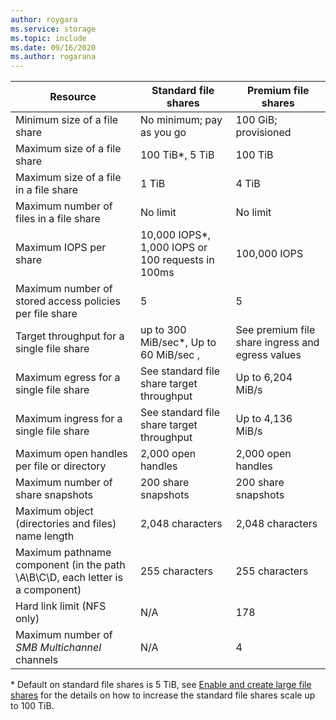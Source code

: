 ```yaml
---
author: roygara
ms.service: storage
ms.topic: include
ms.date: 09/16/2020
ms.author: rogarana
---
```

| Resource | Standard file shares | Premium file shares |
|----------|---------------|------------------------------------------|
| Minimum size of a file share | No minimum; pay as you go | 100 GiB; provisioned |
| Maximum size of a file share | 100 TiB*, 5 TiB | 100 TiB |
| Maximum size of a file in a file share | 1 TiB | 4 TiB |
| Maximum number of files in a file share | No limit | No limit |
| Maximum IOPS per share | 10,000 IOPS*, 1,000 IOPS or 100 requests in 100ms | 100,000 IOPS |
| Maximum number of stored access policies per file share | 5 | 5 |
| Target throughput for a single file share | up to 300 MiB/sec*, Up to 60 MiB/sec ,  | See premium file share ingress and egress values|
| Maximum egress for a single file share | See standard file share target throughput | Up to 6,204 MiB/s |
| Maximum ingress for a single file share | See standard file share target throughput | Up to 4,136 MiB/s |
| Maximum open handles per file or directory | 2,000 open handles | 2,000 open handles |
| Maximum number of share snapshots | 200 share snapshots | 200 share snapshots |
| Maximum object (directories and files) name length | 2,048 characters | 2,048 characters |
| Maximum pathname component (in the path \A\B\C\D, each letter is a component) | 255 characters | 255 characters |
| Hard link limit (NFS only) | N/A | 178 |
| Maximum number of *SMB Multichannel* channels | N/A | 4 |

\* Default on standard file shares is 5 TiB, see [Enable and create large file shares](../articles/storage/files/storage-files-how-to-create-large-file-share.md) for the details on how to increase the standard file shares scale up to 100 TiB.
